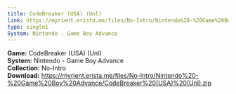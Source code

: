 ```yaml
---
title: CodeBreaker (USA) (Unl)
link: https://myrient.erista.me/files/No-Intro/Nintendo%20-%20Game%20Boy%20Advance/CodeBreaker%20(USA)%20(Unl).zip
type: single1
System: Nintendo - Game Boy Advance
---
```

<b>Game:</b> CodeBreaker (USA) (Unl)<br>
<b>System:</b> Nintendo - Game Boy Advance<br>
<b>Collection:</b> No-Intro<br>
<b>Download:</b> https://myrient.erista.me/files/No-Intro/Nintendo%20-%20Game%20Boy%20Advance/CodeBreaker%20(USA)%20(Unl).zip